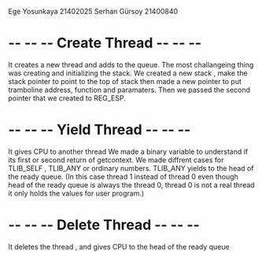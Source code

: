 
Ege Yosunkaya 21402025
Serhan Gürsoy 21400840


# -- -- -- Create Thread -- -- --
 It creates a new thread and adds to the queue. 
 The most challangeing thing was creating and initializing the stack.
 We created a new stack , make the stack pointer to point to the top of stack
 then made a new pointer to put tramboline address, function and paramaters. 
 Then we passed the second pointer that we created to REG_ESP.
 
# -- -- -- Yield Thread -- -- -- 
 It gives CPU to another thread
 We made a binary variable to understand if its first or second return of getcontext.
 We made diffrent cases for TLIB_SELF , TLIB_ANY or ordinary numbers.
 TLIB_ANY yields to the head of the ready queue. (In this case thread 1 instead of thread 0 even though head of the ready   queue is always the thread 0, thread 0 is not a real thread it only holds the values for user program.)
 
# -- -- -- Delete Thread -- -- -- 
 It deletes the thread , and gives CPU to the head of the ready queue
 


